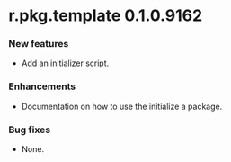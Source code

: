 # r.pkg.template 0.1.0.9162

### New features

* Add an initializer script.

### Enhancements

* Documentation on how to use the initialize a package.

### Bug fixes

* None.